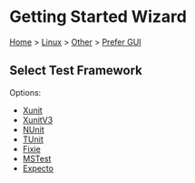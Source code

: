 # Getting Started Wizard

[Home](/docs/wiz/readme.md) > [Linux](Linux.md) > [Other](Linux_Other.md) > [Prefer GUI](Linux_Other_Gui.md)

## Select Test Framework

Options:
 * [Xunit](Linux_Other_Gui_Xunit.md)
 * [XunitV3](Linux_Other_Gui_XunitV3.md)
 * [NUnit](Linux_Other_Gui_NUnit.md)
 * [TUnit](Linux_Other_Gui_TUnit.md)
 * [Fixie](Linux_Other_Gui_Fixie.md)
 * [MSTest](Linux_Other_Gui_MSTest.md)
 * [Expecto](Linux_Other_Gui_Expecto.md)
